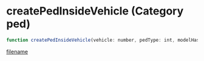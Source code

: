 # createPedInsideVehicle (Category ped)

```js
function createPedInsideVehicle(vehicle: number, pedType: int, modelHash: number, seat: int, isNetwork: boolean, thisScriptCheck: boolean): number
```

[filename](createPedInsideVehicle_m.md ':include')